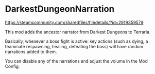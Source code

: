 # DarkestDungeonNarration

https://steamcommunity.com/sharedfiles/filedetails/?id=2919359579

This mod adds the ancestor narrator from Darkest Dungeons to Terraria.

Basically, whenever a boss fight is active: key actions (such as dying, a teammate respawning, healing, defeating the boss) will have random narrations added to them.

You can disable any of the narrations and adjust the volume in the Mod Config.
